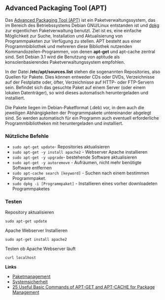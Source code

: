 ﻿Advanced Packaging Tool (APT)
-----------------------------

Das [Advanced Packaging Tool (APT)](http://de.wikipedia.org/wiki/Advanced_Packaging_Tool) ist ein Paketverwaltungssystem, das im Bereich des Betriebssystems Debian GNU/Linux entstanden ist und [dpkg](http://de.wikipedia.org/wiki/Debian_Package_Manager) zur eigentlichen Paketverwaltung benutzt. Ziel ist es, eine einfache Möglichkeit zur Suche, Installation und Aktualisierung von Programmpaketen zur Verfügung zu stellen. APT besteht aus einer Programmbibliothek und mehreren diese Bibliothek nutzenden Kommandozeilen-Programmen, von denen **apt-get** und apt-cache zentral sind. Seit Debian 3.1 wird die Benutzung von aptitude als konsolenbasierendes Paketverwaltungssystem empfohlen.

In der Datei **/etc/apt/sources.list** stehen die sogenannten Repositories, also Quellen für Pakete. Dies können entweder CDs oder DVDs, Verzeichnisse auf der Festplatte oder, öfter, Verzeichnisse auf HTTP- oder FTP-Servern sein. Befindet sich das gesuchte Paket auf einem Server (oder einem lokalen Datenträger), so wird dieses automatisch heruntergeladen und installiert.

Die Pakete liegen im Debian-Paketformat (.deb) vor, in dem auch die jeweiligen Abhängigkeiten der Programmpakete untereinander abgelegt sind. So werden automatisch für ein Programm auch eventuell erforderliche Programmbibliotheken mit heruntergeladen und installiert.

### Nützliche Befehle 
   
- `sudo apt-get update`- Repositories aktualisieren
- `sudo apt-get -y install apache2` - Webserver Apache installieren
- `sudo apt-get -y upgrade`- bestehende Software aktualisieren
- `sudo apt-get -y autoremove` - Aufräumen, nicht mehr benötigte Software entfernen                        
- `sudo apt-cache search [keyword]` - Suchen nach einem bestimmen Programmpaket.
- `sudo dpkg -i [Programmpaket]` - Installieren eines vorher downloadeten Programmpaketes

### Testen

Repository aktualisieren

	sudo apt-get update
	
Apache Webserver Installieren

	sudo apt-get install apache2 
	
Testen ob Apache Webserver läuft

	curl localhost

**Links**

*   [Paketmanagement](http://debiananwenderhandbuch.de/paketmanagement.html)
*   [Systemsicherheit](http://debiananwenderhandbuch.de/sicherheit.html)
*   [25 Useful Basic Commands of APT-GET and APT-CACHE for Package Management](http://www.tecmint.com/useful-basic-commands-of-apt-get-and-apt-cache-for-package-management/)
